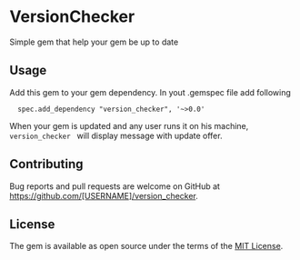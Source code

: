 # VersionChecker

Simple gem that help your gem be up to date

## Usage

Add this gem to your gem dependency. In yout .gemspec file add following

```
  spec.add_dependency "version_checker", '~>0.0'
```

When your gem is updated and any user runs it on his machine, `version_checker ` will display message with update offer.
## Contributing

Bug reports and pull requests are welcome on GitHub at https://github.com/[USERNAME]/version_checker.


## License

The gem is available as open source under the terms of the [MIT License](http://opensource.org/licenses/MIT).

